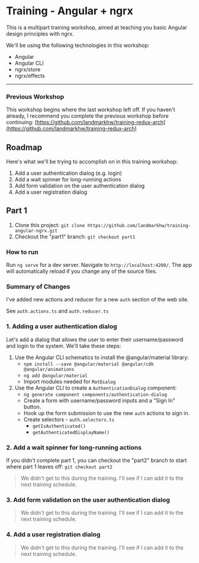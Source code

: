 # Training - Angular + ngrx

This is a multipart training workshop, aimed at teaching you basic Angular design principles with ngrx.

We'll be using the following technologies in this workshop:

* Angular
* Angular CLI
* ngrx/store
* ngrx/effects

---------------

### Previous Workshop

This workshop begins where the last workshop left off.  If you haven't already,
I recommend you complete the previous workshop before continuing:
[https://github.com/landmarkhw/training-redux-arch](https://github.com/landmarkhw/training-redux-arch)

## Roadmap

Here's what we'll be trying to accomplish on in this training workshop:

1. Add a user authentication dialog (e.g. login)
1. Add a wait spinner for long-running actions
1. Add form validation on the user authentication dialog
1. Add a user registration dialog

## Part 1

1. Clone this project: `git clone https://github.com/landmarkhw/training-angular-ngrx.git`
1. Checkout the "part1" branch: `git checkout part1`

### How to run

Run `ng serve` for a dev server. Navigate to `http://localhost:4200/`. The app will automatically reload if you change any of the source files.

### Summary of Changes

I've added new actions and reducer for a new `auth` section of the web site.

See `auth.actions.ts` and `auth.reducer.ts`

### 1. Adding a user authentication dialog

Let's add a dialog that allows the user to enter their username/password and login to the system.  We'll take these steps:

1. Use the Angular CLI schematics to install the @angular/material library:
    * `npm install --save @angular/material @angular/cdk @angular/animations`
    * `ng add @angular/material`
    * Import modules needed for `MatDialog`
1. Use the Angular CLI to create a `AuthenticationDialog` component:
    * `ng generate component components/authentication-dialog`
    * Create a form with username/password inputs and a "Sign In" button.
    * Hook up the form submission to use the new `auth` actions to sign in.
    * Create selectors - `auth.selectors.ts`
        * `getIsAuthenticated()`
        * `getAuthenticatedDisplayName()`

### 2. Add a wait spinner for long-running actions

If you didn't complete part 1, you can checkout the "part2" branch to start where part 1 leaves off: `git checkout part2`

> We didn't get to this during the training.  I'll see if I can add it to the next training schedule.

### 3. Add form validation on the user authentication dialog

> We didn't get to this during the training.  I'll see if I can add it to the next training schedule.

### 4. Add a user registration dialog

> We didn't get to this during the training.  I'll see if I can add it to the next training schedule.
